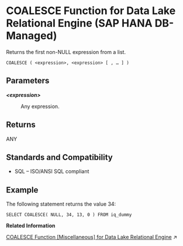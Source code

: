 <!-- loio4af5411816c4466b9335a79034b00833 -->

# COALESCE Function for Data Lake Relational Engine \(SAP HANA DB-Managed\)

Returns the first non-NULL expression from a list.



```
COALESCE ( <expression>, <expression> [ , … ] )
```



<a name="loio4af5411816c4466b9335a79034b00833__section_x3k_4rl_srb"/>

## Parameters


<dl>
<dt><b>

*<expression\>*

</b></dt>
<dd>

Any expression.



</dd>
</dl>



<a name="loio4af5411816c4466b9335a79034b00833__section_gfy_4rl_srb"/>

## Returns

ANY



<a name="loio4af5411816c4466b9335a79034b00833__section_ibq_prl_srb"/>

## Standards and Compatibility

-   SQL – ISO/ANSI SQL compliant



<a name="loio4af5411816c4466b9335a79034b00833__section_um2_qrl_srb"/>

## Example

The following statement returns the value 34:

```
SELECT COALESCE( NULL, 34, 13, 0 ) FROM iq_dummy
```

**Related Information**  


[COALESCE Function [Miscellaneous] for Data Lake Relational Engine](https://help.sap.com/viewer/19b3964099384f178ad08f2d348232a9/2023_1_QRC/en-US/a53d627984f21015a1fa9a5eb36a5dde.html "Returns the first non-NULL expression from a list.") :arrow_upper_right:

